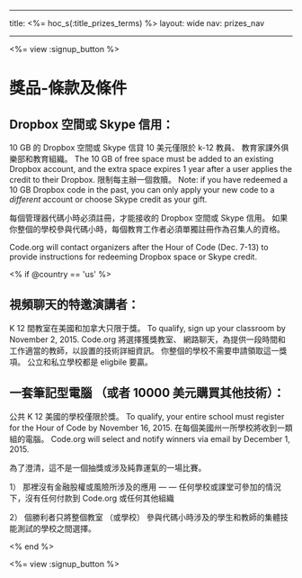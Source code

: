 * * *

title: <%= hoc_s(:title_prizes_terms) %> layout: wide nav: prizes_nav

* * *

<%= view :signup_button %>

# 獎品-條款及條件

## Dropbox 空間或 Skype 信用：

10 GB 的 Dropbox 空間或 Skype 信貸 10 美元僅限於 k-12 教員、 教育家課外俱樂部和教育組織。 The 10 GB of free space must be added to an existing Dropbox account, and the extra space expires 1 year after a user applies the credit to their Dropbox. 限制每主辦一個救贖。 Note: if you have redeemed a 10 GB Dropbox code in the past, you can only apply your new code to a *different* account or choose Skype credit as your gift.

每個管理器代碼小時必須註冊，才能接收的 Dropbox 空間或 Skype 信用。 如果你整個的學校參與代碼小時，每個教育工作者必須單獨註冊作為召集人的資格。

Code.org will contact organizers after the Hour of Code (Dec. 7-13) to provide instructions for redeeming Dropbox space or Skype credit.

<% if @country == 'us' %>

## 視頻聊天的特邀演講者：

K 12 間教室在美國和加拿大只限于獎。 To qualify, sign up your classroom by November 2, 2015. Code.org 將選擇獲獎教室、 網路聊天，為提供一段時間和工作適當的教師，以設置的技術詳細資訊。 你整個的學校不需要申請領取這一獎項。 公立和私立學校都是 eligbile 要贏。

## 一套筆記型電腦 （或者 10000 美元購買其他技術）：

公共 K 12 美國的學校僅限於獎。 To qualify, your entire school must register for the Hour of Code by November 16, 2015. 在每個美國州一所學校將收到一類組的電腦。 Code.org will select and notify winners via email by December 1, 2015.

為了澄清，這不是一個抽獎或涉及純靠運氣的一場比賽。

1） 那裡沒有金融股權或風險所涉及的應用 — — 任何學校或課堂可參加的情況下，沒有任何付款到 Code.org 或任何其他組織

2） 個勝利者只將整個教室 （或學校） 參與代碼小時涉及的學生和教師的集體技能測試的學校之間選擇。

<% end %>

<%= view :signup_button %>